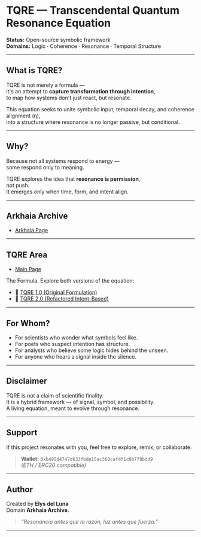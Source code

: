 # TQRE — Transcendental Quantum Resonance Equation

**Status:** Open-source symbolic framework  
**Domains:** Logic · Coherence · Resonance · Temporal Structure

---

## What is TQRE?

TQRE is not merely a formula —  
it's an attempt to **capture transformation through intention**,  
to map how systems don't just react, but resonate.

This equation seeks to unite symbolic input, temporal decay, and coherence alignment (η),  
into a structure where resonance is no longer passive, but conditional.

---

## Why?

Because not all systems respond to energy —  
some respond only to meaning.

TQRE explores the idea that **resonance is permission**,  
not push.  
It emerges only when time, form, and intent align.

---

## Arkhaia Archive

- [Arkhaia Page](https://elys911.github.io/arkhaia/)

---

## TQRE Area

- [Main Page](https://arkhaia.pages.dev)

The Formula. Explore both versions of the equation:

- 🔗 [TQRE 1.0 (Original Formulation)](https://gateway.lighthouse.storage/ipfs/bafkreif462bebw66vrqzrywfi4vg3qtl6s7pbe3nu2twac74aefjbgmsbq)  
- 🔗 [TQRE 2.0 (Refactored Intent-Based)](https://gateway.lighthouse.storage/ipfs/bafkreiep37nxocfafltwllefzfv4hlvvivbbdicgtu6gytgprpxohgzcd4)  


---

## For Whom?

- For scientists who wonder what symbols feel like.  
- For poets who suspect intention has structure.  
- For analysts who believe some logic hides behind the unseen.  
- For anyone who hears a signal inside the silence.

---

## Disclaimer

TQRE is not a claim of scientific finality.  
It is a hybrid framework — of signal, symbol, and possibility.  
A living equation, meant to evolve through resonance.

---

## Support

If this project resonates with you, feel free to explore, remix, or collaborate.

> **Wallet:** `0xb495d4747d633fbde15ac360cafdf1c0b779bdd9`  
> *(ETH / ERC20 compatible)*

---

## Author

Created by **Elys del Luna**  
Domain **Arkhaia Archive**.

> _“Resonancia antes que la razón, luz antes que fuerza.”_

---
